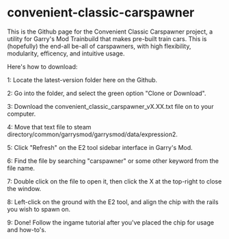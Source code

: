 # convenient-classic-carspawner
This is the Github page for the Convenient Classic Carspawner project, a utility for Garry's Mod Trainbuild that makes pre-built train cars. This is (hopefully) the end-all be-all of carspawners, with high flexibility, modularity, efficency, and intuitive usage.

Here's how to download:

1: Locate the latest-version folder here on the Github. 	

2: Go into the folder, and select the green option "Clone or Download".	

3: Download the convenient_classic_carspawner_vX.XX.txt file on to your computer.	

4: Move that text file to steam directory/common/garrysmod/garrysmod/data/expression2.

5: Click "Refresh" on the E2 tool sidebar interface in Garry's Mod.	

6: Find the file by searching "carspawner" or some other keyword from the file name.	

7: Double click on the file to open it, then click the X at the top-right to close the window.	

8: Left-click on the ground with the E2 tool, and align the chip with the rails you wish to spawn on.	

9: Done! Follow the ingame tutorial after you've placed the chip for usage and how-to's.	
